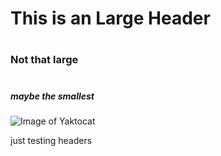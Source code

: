 # <h1> This is an Large Header
# <h3> Not that large
# <h5> maybe the smallest 

![Image of Yaktocat](https://octodex.github.com/images/yaktocat.png) 

just testing headers


